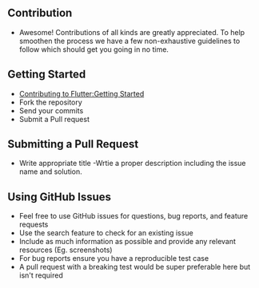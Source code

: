 ## Contribution
   - Awesome! Contributions of all kinds are greatly appreciated. To help smoothen the process we have a few non-exhaustive guidelines to follow which should get you going in no time.
 
 ## Getting Started
   - [Contributing to Flutter:Getting Started](https://medium.com/flutter-community/contributing-to-flutter-getting-started-a0db68cbcd5b)
   - Fork the repository
   - Send your commits
   - Submit a Pull request

 ## Submitting a Pull Request
   - Write appropriate title
    -Wrtie a proper description including the issue name and solution.

## Using GitHub Issues
   - Feel free to use GitHub issues for questions, bug reports, and feature requests 
   - Use the search feature to check for an existing issue
   - Include as much information as possible and provide any relevant resources (Eg. screenshots)
   - For bug reports ensure you have a reproducible test case
   - A pull request with a breaking test would be super preferable here but isn't required

